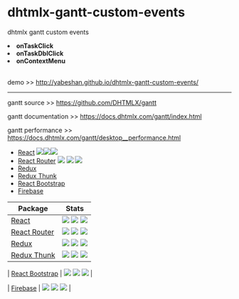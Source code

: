 # dhtmlx-gantt-custom-events
dhtmlx gantt custom events<b>
<li>onTaskClick</li>
<li>onTaskDblClick</li>
<li>onContextMenu</li></b><br/>


demo >> http://yabeshan.github.io/dhtmlx-gantt-custom-events/

________________________________

gantt source >> https://github.com/DHTMLX/gantt

gantt documentation >> https://docs.dhtmlx.com/gantt/index.html

gantt performance >> https://docs.dhtmlx.com/gantt/desktop__performance.html



* [React](https://github.com/facebook/react/)
<a href="https://www.npmjs.com/package/react"><img src="https://img.shields.io/npm/l/react.svg?style=flat-square"></a><a href="https://www.npmjs.com/package/react"><img src="https://img.shields.io/npm/v/react.svg?style=flat-square"></a><a href="https://www.npmjs.com/package/react"><img src="https://img.shields.io/npm/dm/react.svg?style=flat-square"></a>
* [React Router](https://github.com/ReactTraining/react-router)
  <a href="https://www.npmjs.com/package/react-router"><img src="https://img.shields.io/npm/l/react-router.svg?style=flat-square"></a>
  <a href="https://www.npmjs.com/package/react-router"><img src="https://img.shields.io/npm/v/react-router.svg?style=flat-square"></a>
  <a href="https://www.npmjs.com/package/react-router"><img src="https://img.shields.io/npm/dm/react-router.svg?style=flat-square"></a>
* [Redux](https://github.com/reduxjs/redux)
* [Redux Thunk](https://github.com/reduxjs/redux-thunk)
* [React Bootstrap](https://github.com/react-bootstrap/react-bootstrap)
* [Firebase](https://firebase.google.com/)

| Package | Stats |
|---|---|
| [React](https://github.com/facebook/react/) | <a href="https://www.npmjs.com/package/react"><img src="https://img.shields.io/npm/l/react.svg?style=flat-square"></a> <a href="https://www.npmjs.com/package/react"><img src="https://img.shields.io/npm/v/react.svg?style=flat-square"></a> <a href="https://www.npmjs.com/package/react"><img src="https://img.shields.io/npm/dm/react.svg?style=flat-square"></a> |
| [React Router](https://github.com/ReactTraining/react-router) | <a href="https://www.npmjs.com/package/react-router"><img src="https://img.shields.io/npm/l/react-router.svg?style=flat-square"></a> <a href="https://www.npmjs.com/package/react-router"><img src="https://img.shields.io/npm/v/react-router.svg?style=flat-square"></a> <a href="https://www.npmjs.com/package/react-router"><img src="https://img.shields.io/npm/dm/react-router.svg?style=flat-square"></a> |
| [Redux](https://github.com/reduxjs/redux) | <a href="https://www.npmjs.com/package/redux"><img src="https://img.shields.io/npm/l/redux.svg?style=flat-square"></a> <a href="https://www.npmjs.com/package/redux"><img src="https://img.shields.io/npm/v/redux.svg?style=flat-square"></a> <a href="https://www.npmjs.com/package/redux"><img src="https://img.shields.io/npm/dm/redux.svg?style=flat-square"></a> |
| [Redux Thunk](https://github.com/reduxjs/redux-thunk) | <a href="https://www.npmjs.com/package/redux-thunk"><img src="https://img.shields.io/npm/l/redux-thunk.svg?style=flat-square"></a> <a href="https://www.npmjs.com/package/redux-thunk"><img src="https://img.shields.io/npm/v/redux-thunk.svg?style=flat-square"></a> <a href="https://www.npmjs.com/package/redux-thunk"><img src="https://img.shields.io/npm/dm/redux-thunk.svg?style=flat-square"></a> |

| [React Bootstrap](https://github.com/react-bootstrap/react-bootstrap) | <a href="https://www.npmjs.com/package/"><img src="https://img.shields.io/npm/l/.svg?style=flat-square"></a> <a href="https://www.npmjs.com/package/"><img src="https://img.shields.io/npm/v/.svg?style=flat-square"></a> <a href="https://www.npmjs.com/package/"><img src="https://img.shields.io/npm/dm/.svg?style=flat-square"></a> |

| [Firebase](https://firebase.google.com/) | <a href="https://www.npmjs.com/package/"><img src="https://img.shields.io/npm/l/.svg?style=flat-square"></a> <a href="https://www.npmjs.com/package/"><img src="https://img.shields.io/npm/v/.svg?style=flat-square"></a> <a href="https://www.npmjs.com/package/"><img src="https://img.shields.io/npm/dm/.svg?style=flat-square"></a> |














